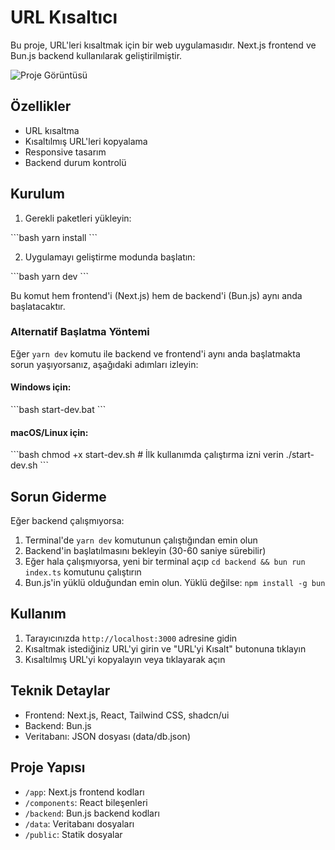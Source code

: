 # URL Kısaltıcı

Bu proje, URL'leri kısaltmak için bir web uygulamasıdır. Next.js frontend ve Bun.js backend kullanılarak geliştirilmiştir.

![Proje Görüntüsü](https://i.imgur.com/XWPpAN6.png)

## Özellikler

- URL kısaltma
- Kısaltılmış URL'leri kopyalama
- Responsive tasarım
- Backend durum kontrolü

## Kurulum

1. Gerekli paketleri yükleyin:

\`\`\`bash
yarn install
\`\`\`

2. Uygulamayı geliştirme modunda başlatın:

\`\`\`bash
yarn dev
\`\`\`

Bu komut hem frontend'i (Next.js) hem de backend'i (Bun.js) aynı anda başlatacaktır.

### Alternatif Başlatma Yöntemi

Eğer `yarn dev` komutu ile backend ve frontend'i aynı anda başlatmakta sorun yaşıyorsanız, aşağıdaki adımları izleyin:

#### Windows için:

\`\`\`bash
start-dev.bat
\`\`\`

#### macOS/Linux için:

\`\`\`bash
chmod +x start-dev.sh  # İlk kullanımda çalıştırma izni verin
./start-dev.sh
\`\`\`

## Sorun Giderme

Eğer backend çalışmıyorsa:

1. Terminal'de `yarn dev` komutunun çalıştığından emin olun
2. Backend'in başlatılmasını bekleyin (30-60 saniye sürebilir)
3. Eğer hala çalışmıyorsa, yeni bir terminal açıp `cd backend && bun run index.ts` komutunu çalıştırın
4. Bun.js'in yüklü olduğundan emin olun. Yüklü değilse: `npm install -g bun`

## Kullanım

1. Tarayıcınızda `http://localhost:3000` adresine gidin
2. Kısaltmak istediğiniz URL'yi girin ve "URL'yi Kısalt" butonuna tıklayın
3. Kısaltılmış URL'yi kopyalayın veya tıklayarak açın

## Teknik Detaylar

- Frontend: Next.js, React, Tailwind CSS, shadcn/ui
- Backend: Bun.js
- Veritabanı: JSON dosyası (data/db.json)

## Proje Yapısı

- `/app`: Next.js frontend kodları
- `/components`: React bileşenleri
- `/backend`: Bun.js backend kodları
- `/data`: Veritabanı dosyaları
- `/public`: Statik dosyalar
